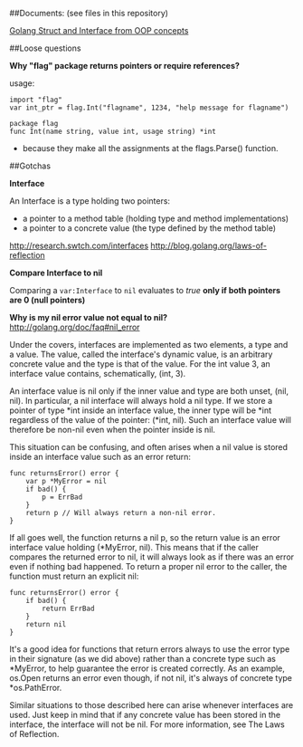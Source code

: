##Documents: (see files in this repository)

[Golang Struct and Interface from OOP concepts](OOP.md)

##Loose questions

**Why "flag" package returns pointers or require references?**

usage:

    import "flag"
    var int_ptr = flag.Int("flagname", 1234, "help message for flagname")

    package flag  
    func Int(name string, value int, usage string) *int
   
- because they make all the assignments at the flags.Parse() function.

##Gotchas

**Interface**

An Interface is a type holding two pointers: 
* a pointer to a method table (holding type and method implementations)
* a pointer to a concrete value (the type defined by the method table)

http://research.swtch.com/interfaces
http://blog.golang.org/laws-of-reflection

**Compare Interface to nil**

Comparing a `var:Interface` to `nil` evaluates to *true* **only if both pointers are 0 (null pointers)**

**Why is my nil error value not equal to nil?**
http://golang.org/doc/faq#nil_error

Under the covers, interfaces are implemented as two elements, a type and a value. The value, called the interface's dynamic value, is an arbitrary concrete value and the type is that of the value. For the int value 3, an interface value contains, schematically, (int, 3).

An interface value is nil only if the inner value and type are both unset, (nil, nil). In particular, a nil interface will always hold a nil type. If we store a pointer of type *int inside an interface value, the inner type will be *int regardless of the value of the pointer: (*int, nil). Such an interface value will therefore be non-nil even when the pointer inside is nil.

This situation can be confusing, and often arises when a nil value is stored inside an interface value such as an error return:

    func returnsError() error {
    	var p *MyError = nil
    	if bad() {
    		p = ErrBad
    	}
    	return p // Will always return a non-nil error.
    }
    
If all goes well, the function returns a nil p, so the return value is an error interface value holding (*MyError, nil). This means that if the caller compares the returned error to nil, it will always look as if there was an error even if nothing bad happened. To return a proper nil error to the caller, the function must return an explicit nil:

    func returnsError() error {
    	if bad() {
    		return ErrBad
    	}
    	return nil
    }
    
It's a good idea for functions that return errors always to use the error type in their signature (as we did above) rather than a concrete type such as *MyError, to help guarantee the error is created correctly. As an example, os.Open returns an error even though, if not nil, it's always of concrete type *os.PathError.

Similar situations to those described here can arise whenever interfaces are used. Just keep in mind that if any concrete value has been stored in the interface, the interface will not be nil. For more information, see The Laws of Reflection.
